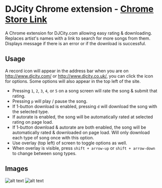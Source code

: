 # DJCity Chrome extension - [Chrome Store Link](https://chrome.google.com/webstore/detail/djcity-easy-rate/dfikbmpfonoigjpdnpiogkmhkapdpfbc?hl=en)

A Chrome extension for DJCity.com allowing easy rating & downloading. Replaces artist's names with a link to search for more songs from them. Displays message if there is an error or if the download is successful.

## Usage

A record icon will appear in the address bar when you are on http://www.djcity.com/ or http://www.djcity.co.uk/, you can click the icon for options. Some options will also appear in the top left of the site.

- Pressing `1`, `2`, `3`, `4`, or `5` on a song screen will rate the song & submit that rating. 
- Pressing `p` will play / pause the song.
- If 1-button download is enabled, pressing `d` will download the song with the selected type.
- If autorate is enabled, the song will be automatically rated at selected rating on page load.
- If 1-button download & autorate are both enabled, the song will be automatically rated & downloaded on page load.
  Will only download each type of song once with this option.
- Use overlay (top left) of screen to toggle options as well.
- When overlay is visible, press `shift + arrow-up` or `shift + arrow-down` to change between song types.
 
## Images

![alt text](https://cloud.githubusercontent.com/assets/10872765/12318530/e3873230-ba4f-11e5-83ec-b72fd8e49bf8.png "Options")
![alt text](https://cloud.githubusercontent.com/assets/10872765/12318535/e8a9f91e-ba4f-11e5-81c6-6200522d692f.png "Overlay")
